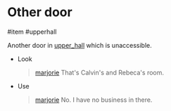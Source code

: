 # Other door

#item #upperhall 

Another door in [upper_hall](../locations/upper_hall.md) which is unaccessible.

- Look
	
	> [marjorie](../characters/marjorie.md)
	> That's Calvin's and Rebeca's room.
	
- Use
	
	> [marjorie](../characters/marjorie.md)
	> No. I have no business in there.